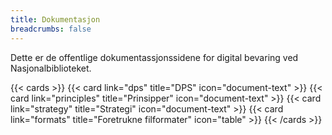 ```yaml
---
title: Dokumentasjon
breadcrumbs: false
---
```


Dette er de offentlige dokumentassjonssidene for digital bevaring ved Nasjonalbiblioteket.

{{< cards >}}
  {{< card link="dps" title="DPS" icon="document-text" >}} 
  {{< card link="principles" title="Prinsipper" icon="document-text" >}} 
  {{< card link="strategy" title="Strategi" icon="document-text" >}}
  {{< card link="formats" title="Foretrukne filformater" icon="table" >}}
{{< /cards >}}
